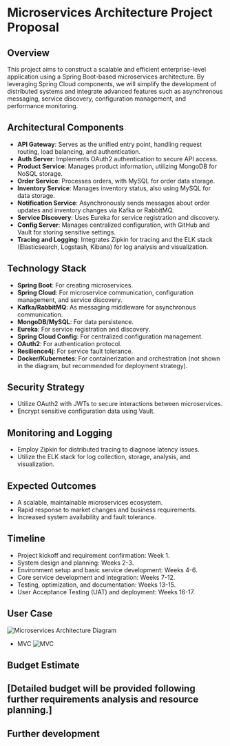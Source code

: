 # Microservices Architecture Project Proposal

## Overview

This project aims to construct a scalable and efficient enterprise-level application using a Spring Boot-based microservices architecture. By leveraging Spring Cloud components, we will simplify the development of distributed systems and integrate advanced features such as asynchronous messaging, service discovery, configuration management, and performance monitoring.

## Architectural Components

- **API Gateway**: Serves as the unified entry point, handling request routing, load balancing, and authentication.
- **Auth Server**: Implements OAuth2 authentication to secure API access.
- **Product Service**: Manages product information, utilizing MongoDB for NoSQL storage.
- **Order Service**: Processes orders, with MySQL for order data storage.
- **Inventory Service**: Manages inventory status, also using MySQL for data storage.
- **Notification Service**: Asynchronously sends messages about order updates and inventory changes via Kafka or RabbitMQ.
- **Service Discovery**: Uses Eureka for service registration and discovery.
- **Config Server**: Manages centralized configuration, with GitHub and Vault for storing sensitive settings.
- **Tracing and Logging**: Integrates Zipkin for tracing and the ELK stack (Elasticsearch, Logstash, Kibana) for log analysis and visualization.

## Technology Stack

- **Spring Boot**: For creating microservices.
- **Spring Cloud**: For microservice communication, configuration management, and service discovery.
- **Kafka/RabbitMQ**: As messaging middleware for asynchronous communication.
- **MongoDB/MySQL**: For data persistence.
- **Eureka**: For service registration and discovery.
- **Spring Cloud Config**: For centralized configuration management.
- **OAuth2**: For authentication protocol.
- **Resilience4j**: For service fault tolerance.
- **Docker/Kubernetes**: For containerization and orchestration (not shown in the diagram, but recommended for deployment strategy).

## Security Strategy

- Utilize OAuth2 with JWTs to secure interactions between microservices.
- Encrypt sensitive configuration data using Vault.

## Monitoring and Logging

- Employ Zipkin for distributed tracing to diagnose latency issues.
- Utilize the ELK stack for log collection, storage, analysis, and visualization.

## Expected Outcomes

- A scalable, maintainable microservices ecosystem.
- Rapid response to market changes and business requirements.
- Increased system availability and fault tolerance.

## Timeline

- Project kickoff and requirement confirmation: Week 1.
- System design and planning: Weeks 2-3.
- Environment setup and basic service development: Weeks 4-6.
- Core service development and integration: Weeks 7-12.
- Testing, optimization, and documentation: Weeks 13-15.
- User Acceptance Testing (UAT) and deployment: Weeks 16-17.

## User Case 
![Microservices Architecture Diagram](pre-dosc/images/user-case-java-microservices.png)
- MVC
![MVC](pre-dosc/images/MVC.png)

## Budget Estimate

[Detailed budget will be provided following further requirements analysis and resource planning.]
---

## Further development
